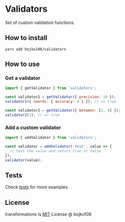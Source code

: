 # Validators

Set of custom validation functions.

## How to install

```
yarn add bojko108/validators
```

## How to use

### Get a validator

```js
import { getValidator } from 'validators';

const validator1 = getValidator({ precision: 10 });
validator1({ coords: { accuracy: 4 } }); // => true

const validator2 = getValidator({ between: [1, 4] });
validator2(1); // => true
```

### Add a custom validator

```js
import { addValidator } from 'validators';

const validator = addValidator('test', value => {
  // test the value and return true or false
});
validator(value);
```

## Tests

Check [tests](https://github.com/bojko108/validators/tree/master/tests) for more examples.

## License

transformations is [MIT](https://github.com/bojko108/validators/tree/master/LICENSE) License @ bojko108

